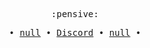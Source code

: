    <p align="center">
      <samp>
         :pensive:
      </samp><br>
   </p>
   <p align="center">
      <samp> 
        &#8226;
        <a href="https://github.com/HO7SD30" target="_blank">null</a>
        &#8226;
         <a href="https://www.google.com/search?q=ho7sd3" target="_blank">Discord</a>
        &#8226;
         <a href="https://github.com/HO7SD30/" target="_blank">null</a>
        &#8226;
      </samp>
   </p>
